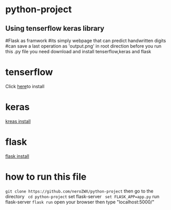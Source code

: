 # python-project
## Using tenserflow keras library
#Flask as framwork
#its simply webpage that can predict  handwritten digits
#can save a last operation as 'output.png' in root direction
before you run this .py file you need download and install tenserflow,keras and flask

# tenserflow 
Click [here](https://www.tensorflow.org/install/)to install 
# keras
[kreas install](https://keras.io/#installation)
# flask 
[flask install](http://flask.pocoo.org/docs/0.12/installation/)
# how to run this file
```git clone https://github.com/neroZWX/python-project```
 then go to the directory
``` cd python-project```
set flask-server
``` set FLASK_APP=app.py```
run flask-server
```flask run```
open your browser then type "localhost:5000/"

